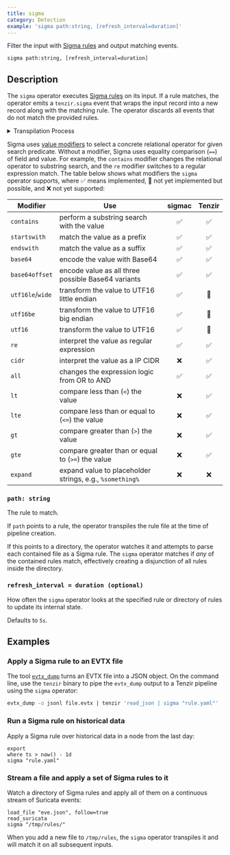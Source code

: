 ```yaml
---
title: sigma
category: Detection
example: 'sigma path:string, [refresh_interval=duration]'
---
```



Filter the input with [Sigma rules][sigma] and output matching events.

[sigma]: https://github.com/SigmaHQ/sigma

```tql
sigma path:string, [refresh_interval=duration]
```

## Description

The `sigma` operator executes [Sigma rules](https://github.com/SigmaHQ/sigma) on
its input. If a rule matches, the operator emits a `tenzir.sigma` event that
wraps the input record into a new record along with the matching rule. The
operator discards all events that do not match the provided rules.

<details>
<summary> Transpilation Process </summary>

For each rule, the operator transpiles the YAML into an
[expression](/reference/language/expressions) and instantiates a [`where`](/reference/operators/where)
operator, followed by assignments to generate an output. Here's how the
transpilation works. The Sigma rule YAML format requires a `detection` attribute
that includes a map of named sub-expression called *search identifiers*. In
addition, `detection` must include a final `condition` that combines search
identifiers using boolean algebra (AND, OR, and NOT) or syntactic sugar to
reference groups of search expressions, e.g., using the `1/all of *` or plain
wildcard syntax. Consider the following `detection` embedded in a rule:

```yaml
detection:
  foo:
    a: 42
    b: "evil"
  bar:
    c: 1.2.3.4
  condition: foo or not bar
```

We translate this rule piece by building a symbol table of all keys (`foo` and
`bar`). Each sub-expression is a valid expression in itself:

1. `foo`: `a == 42 && b == "evil"`
2. `bar`: `c == 1.2.3.4`

Finally, we combine the expression according to `condition`:

```tql
(a == 42 && b == "evil") || ! (c == 1.2.3.4)
```

We parse the YAML string values according to Tenzir's richer data model, e.g.,
the expression `c: 1.2.3.4` becomes a field named `c` and value `1.2.3.4` of
type `ip`, rather than a `string`. Sigma also comes with its own [event
taxonomy](https://github.com/SigmaHQ/sigma-specification/blob/main/Taxonomy_specification)
to standardize field names. The `sigma` operator currently does not normalize
fields according to this taxonomy but rather takes the field names verbatim from
the search identifier.

</details>

Sigma uses [value
modifiers](https://github.com/SigmaHQ/sigma-specification/blob/main/Sigma_specification.md#value-modifiers)
to select a concrete relational operator for given search predicate. Without a
modifier, Sigma uses equality comparison (`==`) of field and value. For example,
the `contains` modifier changes the relational operator to substring search, and
the `re` modifier switches to a regular expression match. The table below shows
what modifiers the `sigma` operator supports, where ✅ means implemented, 🚧 not
yet implemented but possible, and ❌ not yet supported:

| Modifier         | Use                                                      | sigmac | Tenzir |
| ---------------- | -------------------------------------------------------- | :----: | :----: |
| `contains`       | perform a substring search with the value                |   ✅   |   ✅   |
| `startswith`     | match the value as a prefix                              |   ✅   |   ✅   |
| `endswith`       | match the value as a suffix                              |   ✅   |   ✅   |
| `base64`         | encode the value with Base64                             |   ✅   |   ✅   |
| `base64offset`   | encode value as all three possible Base64 variants       |   ✅   |   ✅   |
| `utf16le`/`wide` | transform the value to UTF16 little endian               |   ✅   |   🚧   |
| `utf16be`        | transform the value to UTF16 big endian                  |   ✅   |   🚧   |
| `utf16`          | transform the value to UTF16                             |   ✅   |   🚧   |
| `re`             | interpret the value as regular expression                |   ✅   |   ✅   |
| `cidr`           | interpret the value as a IP CIDR                         |   ❌   |   ✅   |
| `all`            | changes the expression logic from OR to AND              |   ✅   |   ✅   |
| `lt`             | compare less than (`<`) the value                        |   ❌   |   ✅   |
| `lte`            | compare less than or equal to (`<=`) the value           |   ❌   |   ✅   |
| `gt`             | compare greater than (`>`) the value                     |   ❌   |   ✅   |
| `gte`            | compare greater than or equal to (`>=`) the value        |   ❌   |   ✅   |
| `expand`         | expand value to placeholder strings, e.g., `%something%` |   ❌   |   ❌   |

### `path: string`

The rule to match.

If `path` points to a rule, the operator transpiles the rule file at the time of
pipeline creation.

If this points to a directory, the operator watches it and attempts to parse
each contained file as a Sigma rule. The `sigma` operator matches if *any* of
the contained rules match, effectively creating a disjunction of all rules
inside the directory.

### `refresh_interval = duration (optional)`

How often the `sigma` operator looks at the specified rule or directory of rules
to update its internal state.

Defaults to `5s`.

## Examples

### Apply a Sigma rule to an EVTX file

The tool [`evtx_dump`](https://github.com/omerbenamram/evtx) turns an EVTX file
into a JSON object. On the command line, use the `tenzir` binary to pipe the
`evtx_dump` output to a Tenzir pipeline using the `sigma` operator:

```bash
evtx_dump -o jsonl file.evtx | tenzir 'read_json | sigma "rule.yaml"'
```

### Run a Sigma rule on historical data

Apply a Sigma rule over historical data in a node from the last day:

```tql
export
where ts > now() - 1d
sigma "rule.yaml"
```

### Stream a file and apply a set of Sigma rules to it

Watch a directory of Sigma rules and apply all of them on a continuous stream of
Suricata events:

```tql
load_file "eve.json", follow=true
read_suricata
sigma "/tmp/rules/"
```

When you add a new file to `/tmp/rules`, the `sigma` operator transpiles it and
will match it on all subsequent inputs.
